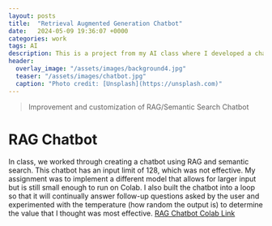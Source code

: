 ```yaml
---
layout: posts
title:  "Retrieval Augmented Generation Chatbot"
date:   2024-05-09 19:36:07 +0000
categories: work
tags: AI
description: This is a project from my AI class where I developed a chatbot using RAG and semantic search.
header:
  overlay_image: "/assets/images/background4.jpg"
  teaser: "/assets/images/chatbot.jpg"
  caption: "Photo credit: [Unsplash](https://unsplash.com)"
---
```

> Improvement and customization of RAG/Semantic Search Chatbot

# RAG Chatbot
In class, we worked through creating a chatbot using RAG and semantic search. This chatbot has an input limit of 128, which was not effective. My assignment was to implement a different model that allows for larger input but is still small enough to run on Colab. I also built the chatbot into a loop so that it will continually answer follow-up questions asked by the user and experimented with the temperature (how random the output is) to determine the value that I thought was most effective. [RAG Chatbot Colab Link](https://colab.research.google.com/drive/1y2a4Qds1UT-_AYskejOdsUg2u9vdJw4s?usp=sharing)